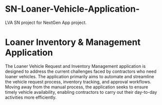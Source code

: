 # SN-Loaner-Vehicle-Application-
LVA SN project for NextGen App project. 
# Loaner Inventory & Management Application
The Loaner Vehicle Request and Inventory Management application is designed to address the current challenges faced by contractors who need loaner vehicles. The application primarily aims to automate and streamline the vehicle request process, inventory tracking, and approval workflows. Moving away from the manual process, the application seeks to ensure timely vehicle availability, enabling contractors to carry out their day-to-day activities more efficiently.
